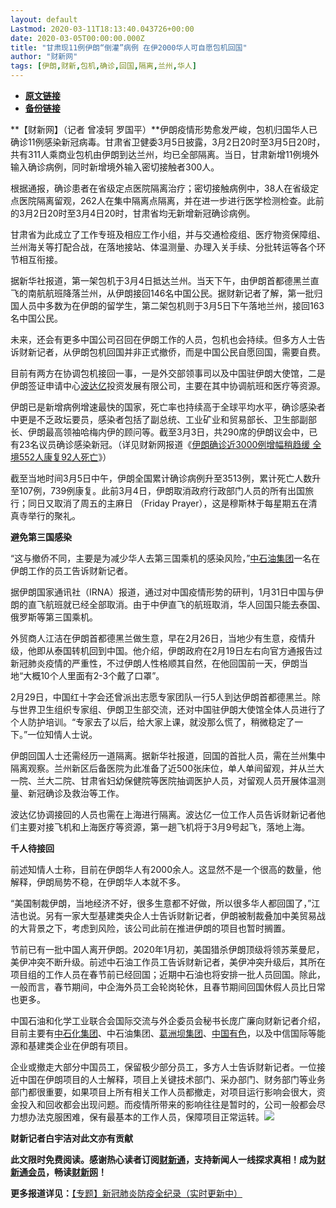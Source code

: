 ```yaml
---
layout: default
Lastmod: 2020-03-11T18:13:40.043726+00:00
date: 2020-03-05T00:00:00.000Z
title: "甘肃现11例伊朗“倒灌”病例 在伊2000华人可自愿包机回国"
author: "财新网"
tags: [伊朗,财新,包机,确诊,回国,隔离,兰州,华人]
---
```


* [**原文链接**](http://companies.caixin.com/2020-03-05/101524566.html)
* [**备份链接**](http://archive.ph/yklfs)


**【财新网】（记者 曾凌轲 罗国平）**伊朗疫情形势愈发严峻，包机归国华人已确诊11例感染新冠病毒。甘肃省卫健委3月5日披露，3月2日20时至3月5日20时，共有311人乘商业包机由伊朗到达兰州，均已全部隔离。当日，甘肃新增11例境外输入确诊病例，同时新增境外输入密切接触者300人。

根据通报，确诊患者在省级定点医院隔离治疗；密切接触病例中，38人在省级定点医院隔离留观，262人在集中隔离点隔离，并在进一步进行医学检测检查。此前的3月2日20时至3月4日20时，甘肃省均无新增新冠确诊病例。

甘肃省为此成立了工作专班及相应工作小组，并与交通检疫组、医疗物资保障组、兰州海关等打配合战，在落地接站、体温测量、办理入关手续、分批转运等各个环节相互衔接。

据新华社报道，第一架包机于3月4日抵达兰州。当天下午，由伊朗首都德黑兰直飞的南航航班降落兰州，从伊朗接回146名中国公民。据财新记者了解，第一批归国人员中多数为在伊朗的留学生，第二架包机则于3月5日下午落地兰州，接回163名中国公民。

未来，还会有更多中国公司召回在伊朗工作的人员，包机也会持续。但多方人士告诉财新记者，从伊朗包机回国并非正式撤侨，而是中国公民自愿回国，需要自费。

目前有两方在协调包机接回一事，一是外交部领事司以及中国驻伊朗大使馆，二是伊朗签证申请中心[波达亿](http://search.caixin.com/search/%E6%B3%A2%E8%BE%BE%E4%BA%BF.html)投资发展有限公司，主要在其中协调航班和医疗等资源。

伊朗已是新增病例增速最快的国家，死亡率也持续高于全球平均水平，确诊感染者中更是不乏政坛要员，感染者包括了副总统、工业矿业和贸易部长、卫生部副部长、伊朗最高领袖哈梅内伊的顾问等。截至3月3日，共290席的伊朗议会中，已有23名议员确诊感染新冠。（详见财新网报道《[伊朗确诊近3000例增幅稍趋缓 全境552人康复92人死亡](http://international.caixin.com/2020-03-04/101523908.html)》）

截至当地时间3月5日中午，伊朗全国累计确诊病例升至3513例，累计死亡人数升至107例，739例康复。此前3月4日，伊朗取消政府行政部门人员的所有出国旅行；同日又取消了周五的主麻日 （Friday Prayer），这是穆斯林于每星期五在清真寺举行的聚礼。

**避免第三国感染**

“这与撤侨不同，主要是为减少华人去第三国乘机的感染风险，”[中石油集团](http://www.caixin.com/hot/zhongshiyoujituan.html)一名在伊朗工作的员工告诉财新记者。

据伊朗国家通讯社（IRNA）报道，通过对中国疫情形势的研判，1月31日中国与伊朗的直飞航班就已经全部取消。由于中伊直飞的航班取消，华人回国只能去泰国、俄罗斯等第三国乘机。

外贸商人江洁在伊朗首都德黑兰做生意，早在2月26日，当地少有生意，疫情升级，他即从泰国转机回到中国。他介绍，伊朗政府在2月19日左右向官方通报告过新冠肺炎疫情的严重性，不过伊朗人性格顺其自然，在他回国前一天，伊朗当地“大概10个人里面有2-3个戴了口罩”。

2月29日，中国红十字会还曾派出志愿专家团队一行5人到达伊朗首都德黑兰。除与世界卫生组织专家组、伊朗卫生部交流，还对中国驻伊朗大使馆全体人员进行了个人防护培训。“专家去了以后，给大家上课，就没那么慌了，稍微稳定了一下。”一位知情人士说。

伊朗回国人士还需经历一道隔离。据新华社报道，回国的首批人员，需在兰州集中隔离观察。兰州新区后备医院为此准备了近500张床位，单人单间留观，并从兰大一院、兰大二院、甘肃省妇幼保健院等医院抽调医护人员，对留观人员开展体温测量、新冠确诊及救治等工作。

波达亿协调接回的人员也需在上海进行隔离。波达亿一位工作人员告诉财新记者他们主要对接飞机和上海医疗等资源，第一趟飞机将于3月9号起飞，落地上海。

**千人待接回**

前述知情人士称，目前在伊朗华人有2000余人。这显然不是一个很高的数量，他解释，伊朗局势不稳，在伊朗华人本就不多。

“美国制裁伊朗，当地经济不好，很多生意都不好做，所以很多华人都回国了，”江洁也说。另有一家大型基建类央企人士告诉财新记者，伊朗被制裁叠加中美贸易战的大背景之下，考虑到风险，该公司此前在推进伊朗的项目也暂时搁置。

节前已有一批中国人离开伊朗。2020年1月初，美国猎杀伊朗顶级将领苏莱曼尼，美伊冲突不断升级。前述中石油工作员工告诉财新记者，美伊冲突升级后，其所在项目组的工作人员在春节前已经回国；近期中石油也将安排一批人员回国。除此，一般而言，春节期间，中企海外员工会轮岗轮休，且春节期间回国休假人员比日常也更多。

中国石油和化学工业联合会国际交流与外企委员会秘书长庞广廉向财新记者介绍，目前主要有[中石化集团](http://www.caixin.com/hot/zhongshihuajituan.html)、中石油集团、[葛洲坝集团](http://www.caixin.com/hot/gezhoubajituan.html)、[中国有色](http://www.caixin.com/hot/zhongguoyouse.html)，以及中信国际等能源和基建类企业在伊朗有项目。

企业或撤走大部分中国员工，保留极少部分员工，多方人士告诉财新记者。一位接近中国在伊朗项目的人士解释，项目上关键技术部门、采办部门、财务部门等业务部门都很重要，如果项目上所有相关工作人员都撤走，对项目运行影响会很大，资金投入和回收都会出现问题。而疫情所带来的影响往往是暂时的，公司一般都会尽力想办法克服困难，保有最基本的工作人员，保障项目正常运转。[![](/images/post/d02a42d9cb3dec9320e5f550278911c7.ico)](http://companies.caixin.com/2020-03-05/101524566.html)

**财新记者白宇洁对此文亦有贡献**

**此文限时免费阅读。感谢热心读者订阅[财新通](http://mall.caixin.com/mall/web/product/product.html?id=733&originReferrer=appfree&channelSource=appfree)，支持新闻人一线探求真相！成为[财新通会员](http://mall.caixin.com/mall/web/list/list.html?type=127&originReferrer=appfree&channelSource=appfree)，畅读[财新网](https://datayi.cn/1lnZaaidYRRn)！**

**更多报道详见：**[【专题】新冠肺炎防疫全纪录（实时更新中）](http://m.app.caixin.com/m_topic_detail/1473.html)

